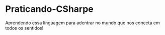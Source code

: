 # Praticando-CSharpe
Aprendendo essa linguagem para adentrar no mundo que nos conecta em todos os sentidos!
